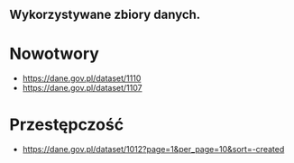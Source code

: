 ## Wykorzystywane zbiory danych.
# Nowotwory
* https://dane.gov.pl/dataset/1110
* https://dane.gov.pl/dataset/1107
# Przestępczość
* https://dane.gov.pl/dataset/1012?page=1&per_page=10&sort=-created
